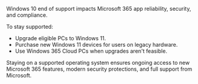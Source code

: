 Windows 10 end of support impacts Microsoft 365 app reliability, security, and compliance.

To stay supported:

- Upgrade eligible PCs to Windows 11.
- Purchase new Windows 11 devices for users on legacy hardware.
- Use Windows 365 Cloud PCs when upgrades aren't feasible.

Staying on a supported operating system ensures ongoing access to new Microsoft 365 features, modern security protections, and full support from Microsoft.
